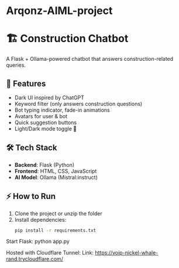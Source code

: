 # Arqonz-AIML-project

# 🏗️ Construction Chatbot

A Flask + Ollama-powered chatbot that answers construction-related queries.

## 🚀 Features
- Dark UI inspired by ChatGPT
- Keyword filter (only answers construction questions)
- Bot typing indicator, fade-in animations
- Avatars for user & bot
- Quick suggestion buttons
- Light/Dark mode toggle 🌙

## 🛠️ Tech Stack
- **Backend**: Flask (Python)
- **Frontend**: HTML, CSS, JavaScript
- **AI Model**: Ollama (Mistral:instruct)

## ⚡ How to Run
1. Clone the project or unzip the folder
2. Install dependencies:
   ```bash
   pip install -r requirements.txt
   
Start Flask:
    python app.py
    
Hosted  with Cloudflare Tunnel:
   Link: https://voip-nickel-whale-rand.trycloudflare.com/
